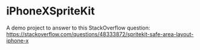 # iPhoneXSpriteKit
A demo project to answer to this StackOverflow question: https://stackoverflow.com/questions/48333872/spritekit-safe-area-layout-iphone-x
